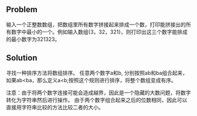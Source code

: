## Problem 
输入一个正整数数组，把数组里所有数字拼接起来排成一个数，打印能拼接出的所有数字中最小的一个。例如输入数组{3，32，321}，则打印出这三个数字能排成的最小数字为321323。


## Solution

寻找一种排序方法将数组排序。
任意两个数字a和b, 分别按照ab和ba组合起来，如果ab<ba，那么定义a<b;按照这个规则进行排序，将整个数组变成有序。

注意：由于将两个数字连接可能会造成越界，因此是一个隐藏的大数问题，将数字转化为字符串然后进行操作。
由于两个数字组合起来之后的位数相同，因此可以直接用字符串比较的方法比较二者的大小。